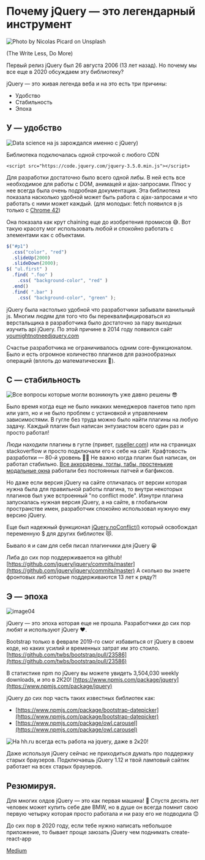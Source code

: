 # Почему jQuery — это легендарный инструмент

![Photo by Nicolas Picard on Unsplash](image01.jpeg)

(The Write Less, Do More)

Первый релиз jQuery был 26 августа 2006 (13 лет назад). Но почему мы все еще в 2020 обсуждаем эту библиотеку?

jQuery — это живая легенда веба и на это есть три причины:

* Удобство
* Стабильность
* Эпоха

## У — удобство

![Data science на js зарождался именно с jQuery)](image02.gif)

Библиотека подключалась одной строчкой с любого CDN

```
<script src="https://code.jquery.com/jquery-3.5.0.min.js"></script>
```

Для разработки достаточно было всего одной либы. В ней есть все необходимое для работы с DOM, анимацей и ajax-запросами. Плюс у нее всегда была очень подробная документация. Эта библиотека показала насколько удобной может быть работа с ajax-запросами и что работать с ними может каждый. (для молодых: fetch появился в js только с [Chrome 42](https://developers.google.com/web/updates/2015/03/introduction-to-fetch))

Она показала как крут chaining еще до изобретения промисов 😅. Вот такую красоту мог использовать любой и спокойно работать с элементами как с объектами.

```js
$("#p1")
  .css("color", "red")
  .slideUp(2000)
  .slideDown(2000);
$( "ul.first" )
  .find( ".foo" )
    .css( "background-color", "red" )
  .end()
  .find( ".bar" )
    .css( "background-color", "green" );
```

jQuery была настолько удобной что разработчики забывали ванильный js. Многим людям для того что бы переквалифицироваться из верстальщика в разработчика было достаточно за пару выходных изучить api jQuery. По этой причине в 2014 году появился сайт [youmightnotneedjquery.com](http://youmightnotneedjquery.com/)

Счастье разработчика не ограничивалось одним core-функционалом. Было и есть огромное количество плагинов для разнообразных операций (вплоть до математических 🤪).

## С — стабильность

![Все вопросы которые могли возникнуть уже давно решены 😎](image03.png)

Было время когда еще не было никаких менеджеров пакетов типо npm или yarn, но и не было проблем с установкой и управлением зависимостями. В гугле без труда можно было найти плагины на любую задачу. Каждый плагин был написан энтузиастом всего один раз и просто работал!

Люди находили плагины в гугле (привет, [ruseller.com](https://ruseller.com/)) или на страницах stackoverflow и просто подключали его к себе на сайт. Крафтовость разработки — 80-й уровень 🧔😎
Не важно когда плагин был написан, он работал стабильно.
[Все аккордеоны, тоглы, табы, простенькие модальные окна](https://github.com/petk/awesome-jquery) работали без постоянных патчей и багфиксов.

Но даже если версия jQuery на сайте отличалась от версии которая нужна была для правильной работы плагина, то внутри некоторых плагинов был уже встроенный "no conflict mode". Изнутри плагина запускалась нужная версия jQuery, а на сайте, в глобальном пространстве имен, разработчик спокойно использовал нужную ему версию jQuery.

Еще был надежный функционал [jQuery.noConflict()](https://api.jquery.com/jquery.noconflict/) который освобождал переменную $ для других библиотек 😻.

Бывало я и сам для себя писал плагинчики для jQuery 😀

Либа до сих пор поддерживается на github! [https://github.com/jquery/jquery/commits/master](https://github.com/jquery/jquery/commits/master) А сколько вы знаете фронтовых либ которые поддерживаются 13 лет к ряду?!

## Э — эпоха

![image04](image04.png)

jQuery — это эпоха которая еще не прошла. Разработчики до сих пор любят и используют jQuery ❤️.

Bootstrap только в феврале 2019-го смог избавиться от jQuery в своем коде, но каких усилий и временных затрат им это стоило. [https://github.com/twbs/bootstrap/pull/23586](https://github.com/twbs/bootstrap/pull/23586)

В статистике npm по jQuery вы можете увидеть 3,504,030 weekly downloads, и это в 2К20! [https://www.npmjs.com/package/jquery](https://www.npmjs.com/package/jquery)

jQuery до сих пор часть таких известных библиотек как:
* [https://www.npmjs.com/package/bootstrap-datepicker](https://www.npmjs.com/package/bootstrap-datepicker)
* [https://www.npmjs.com/package/owl.carousel](https://www.npmjs.com/package/owl.carousel)

![На hh.ru всегда есть работа на jquery, даже в 2к20!](image05.png)

Даже используя jQuery сейчас не приходиться думать про поддержку старых браузеров. Подключаешь jQuery 1.12 и твой ламповый сайтик работает на всех старых браузеров.

## Резюмируя.

Для многих олдов jQuery — это как первая машина! 🚙
Спустя десять лет человек может купить себе две BMW, но в душе он всегда помнит свою первую четырку которая просто работала и ни разу его не подводила 😊

До сих пор в 2020 году, если тебе нужно написать небольшое приложение, то бывает проще заюзать jQuery чем поднимать create-react-app

[Medium](https://kopilov-vlad.medium.com/%D0%BF%D0%BE%D1%87%D0%B5%D0%BC%D1%83-jquery-%D1%8D%D1%82%D0%BE-%D0%BB%D0%B5%D0%B3%D0%B5%D0%BD%D0%B4%D0%B0%D1%80%D0%BD%D1%8B%D0%B9-%D0%B8%D0%BD%D1%81%D1%82%D1%80%D1%83%D0%BC%D0%B5%D0%BD%D1%82-231dbf9ebe0f)
